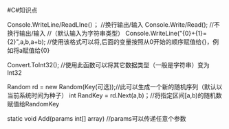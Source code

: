 #C#知识点




Console.WriteLine/ReadLIne(）；
//换行输出/输入
Console.Write/Read();
//不换行输出/输入
//（默认输入为字符串类型）
Console.WriteLine("{0}+{1}={2}",a,b,a+b);
//使用该格式可以将,后面的变量按照从0开始的顺序赋值给{}，例如将a赋值给{0}

Convert.ToInt32();
//使用此函数可以将其它数据类型（一般是字符串）变为Int32

Random rd = new Random(Key(可选));//此可以生成一个新的随机序列（默认以当前系统时间为种子）
int RandKey = rd.Next(a,b)；//将指定区间[a,b)的随机数赋值给RandomKey

static void Add(params int[] array)
//params可以传递任意个参数
